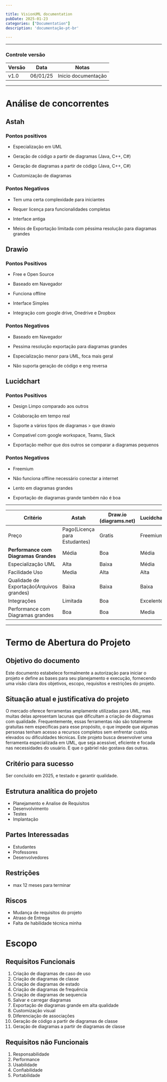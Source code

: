 ```yaml
---

title: VisionUML documentation
pubDate: 2025-01-23
categories: ["Documentation"]
description: 'documentação-pt-br'
  
---
```


---
### Controle versão

| Versão | Data     | Notas               |
| ------ | -------- | ------------------- |
| v1.0   | 06/01/25 | Inicio documentação |

---

# Análise de concorrentes

## Astah

### Pontos positivos

- Especialização em UML

- Geração de código a partir de diagramas (Java, C++, C#)

- Geração de diagramas a partir de código (Java, C++, C#)

- Customização de diagramas

### Pontos Negativos

- Tem uma certa complexidade para iniciantes

- Requer licença para funcionalidades completas

- Interface antiga

- Meios de Exportação limitada com péssima resolução para diagramas grandes

## Drawio

### Pontos Positivos

- Free e Open Source

- Baseado em Navegador

- Funciona offline

- Interface Simples

- Integração com google drive, Onedrive e Dropbox

### Pontos Negativos

- Baseado em Navegador

- Pessima resolução exportação para diagramas grandes

- Especialização menor para UML, foca mais geral

- Não suporta geração de código e eng reversa

## Lucidchart

### Pontos Positivos

- Design Limpo comparado aos outros

- Colaboração em tempo real

- Suporte a vários tipos de diagramas > que drawio

- Compativel com google workspace, Teams, Slack

- Exportação melhor que dos outros se comparar a diagramas pequenos

### Pontos Negativos

- Freemium

- Não funciona offline necessário conectar a internet

- Lento em diagramas grandes

- Exportação de diagramas grande também não é boa
---

| **Critério**                              | **Astah**                     | **Draw.io (diagrams.net)** | **Lucidchart** |
| ----------------------------------------- | ----------------------------- | -------------------------- | -------------- |
| Preço                                     | Pago(Licença para Estudantes) | Gratis                     | Freemium       |
| **Performance com Diagramas Grandes**     | Média                         | Boa                        | Média          |
| Especialização UML                        | Alta                          | Baixa                      | Média          |
| Facilidade Uso                            | Media                         | Alta                       | Alta           |
| Qualidade de Exportação(Arquivos grandes) | Baixa                         | Baixa                      | Baixa          |
| Integrações                               | Limitada                      | Boa                        | Excelente      |
| Performance com Diagramas grandes         | Boa                           | Boa                        | Media          |

---

# Termo de Abertura do Projeto

## Objetivo do documento

Este documento estabelece formalmente a autorização para iniciar o projeto e
define as bases para seu planejamento e execução, fornecendo uma visão clara dos
objetivos, escopo, requisitos e restrições do projeto.

## Situação atual e justificativa do projeto

O mercado oferece ferramentas amplamente utilizadas para UML, mas muitas delas
apresentam lacunas que dificultam a criação de diagramas com qualidade.
Frequentemente, essas ferramentas não são totalmente gratuitas nem específicas
para esse propósito, o que impede que algumas personas tenham acesso a recursos
completos sem enfrentar custos elevados ou dificuldades técnicas. Este projeto
busca desenvolver uma ferramenta especializada em UML, que seja acessível,
eficiente e focada nas necessidades do usuário. E que o gabriel não gostava das
outras.

## Critério para sucesso

Ser concluído em 2025, e testado e garantir qualidade.

## Estrutura analítica do projeto

- Planejamento e Analise de Requisitos
- Desenvolvimento
- Testes
- Implantação

## Partes Interessadas

- Estudantes
- Professores
- Desenvolvedores

## Restrições

- max 12 meses para terminar

## Riscos

- Mudança de requisitos do projeto
- Atraso de Entrega
- Falta de habilidade técnica minha

# Escopo

## Requisitos Funcionais

1. Criação de diagramas de caso de uso
2. Criação de diagramas de classe
3. Criação de diagramas de estado
4. Criação de diagramas de frequência
5. Criação de diagramas de sequencia
6. Salvar e carregar diagramas
7. Exportação de diagramas grande em alta qualidade
8. Customização visual
9. Diferenciação de associações
10. Geração de código a partir de diagramas de classe
11. Geração de diagramas a partir de diagramas de classe

## Requisitos não Funcionais

1. Responsabilidade
2. Performance
3. Usabilidade
4. Confiabilidade
5. Portabilidade
